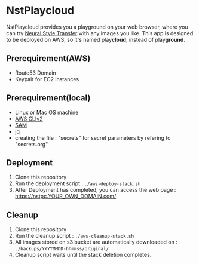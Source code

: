 # NstPlaycloud
NstPlaycloud provides you a playground on your web browser, where you can try [Neural Style Transfer](https://www.tensorflow.org/tutorials/generative/style_transfer) with any images you like. This app is designed to be deployed on AWS, so it's named play**cloud**, instead of play**ground**.

## Prerequirement(AWS)
- Route53 Domain
- Keypair for EC2 instances

## Prerequirement(local)
- Linux or Mac OS machine
- [AWS CLIv2](https://docs.aws.amazon.com/ja_jp/cli/latest/userguide/install-cliv2.html)
- [SAM](https://docs.aws.amazon.com/ja_jp/serverless-application-model/latest/developerguide/serverless-sam-cli-install.html)
- [jq](https://stedolan.github.io/jq/download/)
- creating the file : "secrets" for secret parameters by refering to "secrets.org"

## Deployment
1. Clone this repository
2. Run the deployment script : `./aws-deploy-stack.sh`
3. After Deployment has completed, you can access the web page : https://nstpc.YOUR_OWN_DOMAIN.com/

## Cleanup
1. Clone this repository
2. Run the cleanup script : `./aws-cleanup-stack.sh`
3. All images stored on s3 bucket are automatically downloaded on : `./backups/YYYYMMDD-hhmmss/original/`
4. Cleanup script waits until the stack deletion completes.
